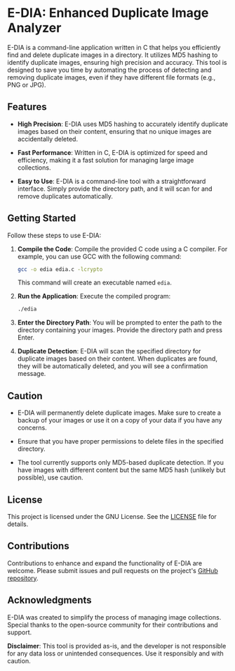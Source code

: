 # E-DIA: Enhanced Duplicate Image Analyzer

E-DIA is a command-line application written in C that helps you efficiently find and delete duplicate images in a directory. It utilizes MD5 hashing to identify duplicate images, ensuring high precision and accuracy. This tool is designed to save you time by automating the process of detecting and removing duplicate images, even if they have different file formats (e.g., PNG or JPG).

## Features

- **High Precision**: E-DIA uses MD5 hashing to accurately identify duplicate images based on their content, ensuring that no unique images are accidentally deleted.

- **Fast Performance**: Written in C, E-DIA is optimized for speed and efficiency, making it a fast solution for managing large image collections.

- **Easy to Use**: E-DIA is a command-line tool with a straightforward interface. Simply provide the directory path, and it will scan for and remove duplicates automatically.

## Getting Started

Follow these steps to use E-DIA:

1. **Compile the Code**: Compile the provided C code using a C compiler. For example, you can use GCC with the following command:

   ```bash
   gcc -o edia edia.c -lcrypto
   ```

   This command will create an executable named `edia`.

2. **Run the Application**: Execute the compiled program:

   ```bash
   ./edia
   ```

3. **Enter the Directory Path**: You will be prompted to enter the path to the directory containing your images. Provide the directory path and press Enter.

4. **Duplicate Detection**: E-DIA will scan the specified directory for duplicate images based on their content. When duplicates are found, they will be automatically deleted, and you will see a confirmation message.

## Caution

- E-DIA will permanently delete duplicate images. Make sure to create a backup of your images or use it on a copy of your data if you have any concerns.

- Ensure that you have proper permissions to delete files in the specified directory.

- The tool currently supports only MD5-based duplicate detection. If you have images with different content but the same MD5 hash (unlikely but possible), use caution.

## License

This project is licensed under the GNU License. See the [LICENSE](./LICENSE) file for details.

## Contributions

Contributions to enhance and expand the functionality of E-DIA are welcome. Please submit issues and pull requests on the project's [GitHub repository](https://github.com/FalconEthics/E-DIA).

## Acknowledgments

E-DIA was created to simplify the process of managing image collections. Special thanks to the open-source community for their contributions and support.

**Disclaimer**: This tool is provided as-is, and the developer is not responsible for any data loss or unintended consequences. Use it responsibly and with caution.